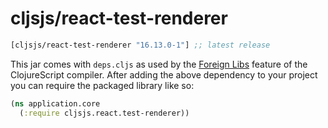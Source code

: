 # cljsjs/react-test-renderer

[](dependency)
```clojure
[cljsjs/react-test-renderer "16.13.0-1"] ;; latest release
```
[](/dependency)

This jar comes with `deps.cljs` as used by the [Foreign Libs][flibs] feature
of the ClojureScript compiler. After adding the above dependency to your project
you can require the packaged library like so:

```clojure
(ns application.core
  (:require cljsjs.react.test-renderer))
```

[flibs]: https://clojurescript.org/reference/packaging-foreign-deps
